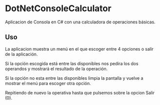 # DotNetConsoleCalculator
Aplicacion de Consola en C# con una calculadora de operaciones básicas.

## Uso
La aplicacion muestra un menú en el que escoger entre 4 opciones o salir de la aplicación.

Si la opción escogida está entre las disponibles nos pedira los dos operandos y mostrará el resultado de la operación.

Si la opción no esta entre las disponibles limpia la pantalla y vuelve a mostrar el menú para escoger otra opción.

Repitiendo de nuevo la operativa hasta que pulsemos sobre la opcion Salir (0).


